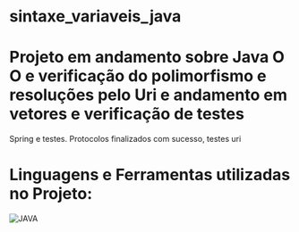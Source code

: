 # sintaxe_variaveis_java

# Projeto em andamento sobre Java O O e verificação do polimorfismo e resoluções pelo Uri e andamento em vetores e verificação de testes
Spring e testes. Protocolos finalizados com sucesso, testes uri


# Linguagens e Ferramentas utilizadas no Projeto:

![JAVA](https://img.shields.io/badge/Java-ED8B00?style=for-the-badge&logo=openjdk&logoColor=white)

